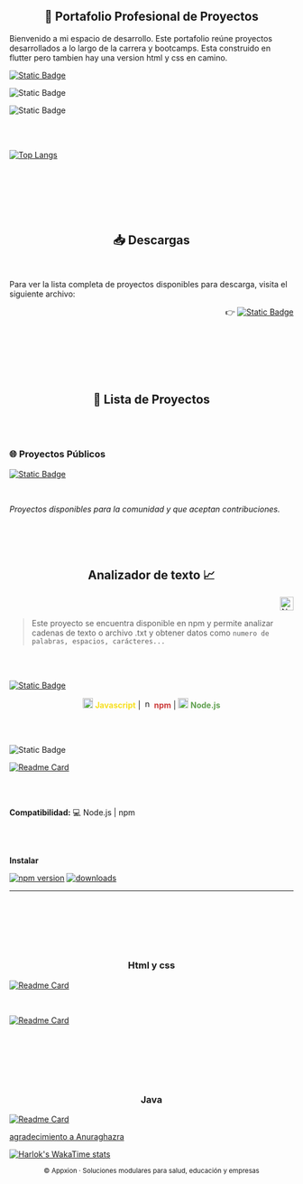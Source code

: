 
<h2 align="center">
💼 Portafolio Profesional de Proyectos
</h2>


Bienvenido a mi espacio de desarrollo. Este portafolio reúne proyectos desarrollados a lo largo de la carrera y bootcamps. Esta construido en flutter pero tambien hay una version html y css en camino.



[![Static Badge](https://img.shields.io/badge/Puedes%20ver%20la%20p%C3%A1gina%20aqui-%23F8F0E3?style=flat&logo=googlechrome&logoColor=%23D1061B)](https://luismtapia.github.io/portafolio)




![Static Badge](https://img.shields.io/badge/Repositorios%20P%C3%BAblicos-%23FFFFFF?style=flat&logo=googlechrome&logoColor=%23181717&labelColor=%23Ffffff)


![Static Badge](https://img.shields.io/badge/Repositorios%20P%C3%BAblicos-%23FFFFFF?style=flat-square&logo=googlechrome&logoColor=%23181717&labelColor=%23Ffffff)

<br>
<br>

[![Top Langs](https://github-readme-stats.vercel.app/api/top-langs/?username=luismtapia&layout=donut)](https://github.com/luismtapia/github-readme-stats)








<br>
<br>
<br>
<br>
<br>

<h2 align="center">
   📥 Descargas
</h2>

<br>

Para ver la lista completa de proyectos disponibles para descarga, visita el siguiente archivo:

<div align="right">
   
👉
[![Static Badge](https://img.shields.io/badge/Descargas-%2385C8C8?style=flat&logo=abdownloadmanager&logoColor=%2300465B)](/DOWNLOAD.md)

</div>







<br>
<br>
<br>
<br>
<br>

<h2 align="center">
💼 Lista de Proyectos
</h2>
<br>
<br>










<!--
================================================================================
             PROYECTOS PÚBLICOS                                
================================================================================
-->




### 🌐 Proyectos Públicos
[![Static Badge](https://img.shields.io/badge/Open%20source-%23FFFFFF?style=for-the-badge&logo=opensourceinitiative&logoColor=%233DA639&labelColor=%23FFFFFF)](https://opensource.org/)

<br>

_Proyectos disponibles para la comunidad y que aceptan contribuciones._

<br><br><br>

<h2 align="center">
Analizador de texto 📈
</h2>



    

<p align="right">
   <a href="https://nodejs.org/es">
        <img src="https://cdn.simpleicons.org/node.js/3DDC84" alt="Node js" width="24" height="24">
    </a>
</p>

> Este proyecto se encuentra disponible en npm y permite analizar cadenas de texto o archivo .txt y obtener datos como `numero de palabras, espacios, carácteres...`



<br>
<br>



[![Static Badge](https://img.shields.io/badge/Tecnologías:-%23FFFFFF?style=for-the-badge&logo=iterm2&logoColor=%23181717&labelColor=%23Ffffff)](https://node.js/es)

<p align="center">
   <img src="https://cdn.simpleicons.org/javascript/F7DF1E" alt="Javascript" width="18" height="18">
   <span style="color:#F7DF1E; font-weight:bold;">Javascript</span>
| 
   <img src="https://cdn.simpleicons.org/npm/CB3837" alt="npm" width="16" height="16">
   <span style="color:#CB3837; font-weight:bold;">npm</span>  
|    
   <img src="https://cdn.simpleicons.org/node.js/5FA04E" alt="node" width="18" height="18">
   <span style="color:#5FA04E; font-weight:bold;">Node.js</span>

</p>





<br>
<br>
   

![Static Badge](https://img.shields.io/badge/Repositorio%20P%C3%BAblico-%23FFFFFF?style=flat-square&logo=github&logoColor=%23181717&labelColor=%23Ffffff)
 

[![Readme Card](https://github-readme-stats.vercel.app/api/pin/?username=luismtapia&repo=analyzer-text)](https://github.com/luismtapia/analyzer-text)


   
<br>
<br>

**Compatibilidad:** 💻 Node.js | npm


<br>
<br>

**Instalar**

[![npm version](https://img.shields.io/npm/v/analyzer-text.svg)](https://www.npmjs.com/package/analyzer-text)
[![downloads](https://img.shields.io/npm/dt/analyzer-text.svg)](https://www.npmjs.com/package/analyzer-text)





---















<br>
<br>
<br>
<br>
<br>
<h3 align="center">
Html y css
</h3>

[![Readme Card](https://github-readme-stats.vercel.app/api/pin/?username=luismtapia&repo=podo-step)](https://github.com/luismtapia/podo-step)

<br>


[![Readme Card](https://github-readme-stats.vercel.app/api/pin/?username=luismtapia&repo=chatLS)](https://github.com/luismtapia/chatLS)


<br>
<br>
<br>
<br>
<br>
<h3 align="center">
Java
</h3>

[![Readme Card](https://github-readme-stats.vercel.app/api/pin/?username=luismtapia&repo=proyectos-java-ITC)](https://github.com/luismtapia/proyectos-java-ITC)






[agradecimiento a Anuraghazra](https://github.com/anuraghazra/github-readme-stats#responsive-card-theme#gh-light-mode-only)








[![Harlok's WakaTime stats](https://github-readme-stats.vercel.app/api/wakatime?username=luismtapia)](https://github.com/luismtapia/podo-step)

















<p align="center">
  <sub>© Appxion · Soluciones modulares para salud, educación y empresas</sub>
</p>












